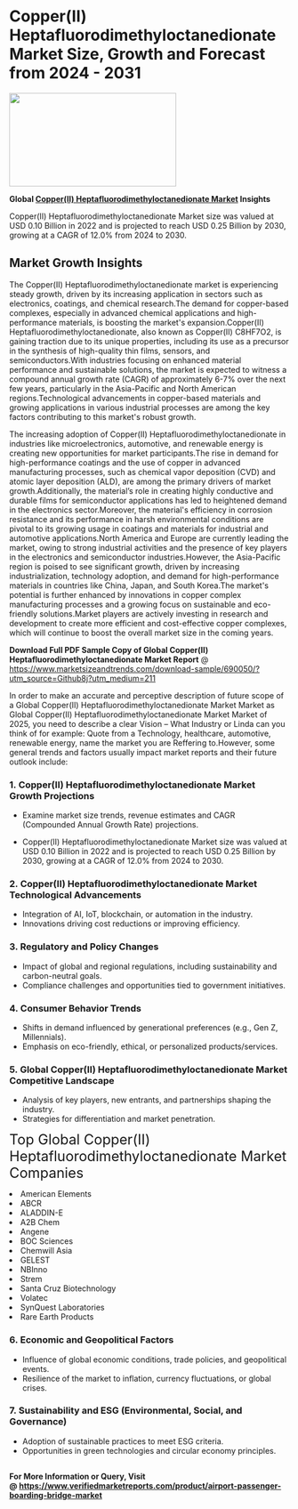 <H1>Copper(II) Heptafluorodimethyloctanedionate Market Size, Growth and Forecast from 2024 - 2031</H1><img class="aligncenter size-medium wp-image-584254" src="https://thirdeyenews.in/wp-content/uploads/2024/09/Global-Market-Research-300x168.jpeg" alt="" width="300" height="168" /><p><strong>Global&nbsp;<a href="https://www.marketsizeandtrends.com/download-sample/690050/?utm_source=Github8j?utm_medium=211">Copper(II) Heptafluorodimethyloctanedionate Market</a> Insights</strong></p><p>Copper(II) Heptafluorodimethyloctanedionate Market size was valued at USD 0.10 Billion in 2022 and is projected to reach USD 0.25 Billion by 2030, growing at a CAGR of 12.0% from 2024 to 2030.</p><p><h2>Market Growth Insights</h2> <p>The Copper(II) Heptafluorodimethyloctanedionate market is experiencing steady growth, driven by its increasing application in sectors such as electronics, coatings, and chemical research.The demand for copper-based complexes, especially in advanced chemical applications and high-performance materials, is boosting the market's expansion.Copper(II) Heptafluorodimethyloctanedionate, also known as Copper(II) C8HF7O2, is gaining traction due to its unique properties, including its use as a precursor in the synthesis of high-quality thin films, sensors, and semiconductors.With industries focusing on enhanced material performance and sustainable solutions, the market is expected to witness a compound annual growth rate (CAGR) of approximately 6-7% over the next few years, particularly in the Asia-Pacific and North American regions.Technological advancements in copper-based materials and growing applications in various industrial processes are among the key factors contributing to this market's robust growth.</p> <p>The increasing adoption of Copper(II) Heptafluorodimethyloctanedionate in industries like microelectronics, automotive, and renewable energy is creating new opportunities for market participants.The rise in demand for high-performance coatings and the use of copper in advanced manufacturing processes, such as chemical vapor deposition (CVD) and atomic layer deposition (ALD), are among the primary drivers of market growth.Additionally, the material’s role in creating highly conductive and durable films for semiconductor applications has led to heightened demand in the electronics sector.Moreover, the material's efficiency in corrosion resistance and its performance in harsh environmental conditions are pivotal to its growing usage in coatings and materials for industrial and automotive applications.North America and Europe are currently leading the market, owing to strong industrial activities and the presence of key players in the electronics and semiconductor industries.However, the Asia-Pacific region is poised to see significant growth, driven by increasing industrialization, technology adoption, and demand for high-performance materials in countries like China, Japan, and South Korea.The market's potential is further enhanced by innovations in copper complex manufacturing processes and a growing focus on sustainable and eco-friendly solutions.Market players are actively investing in research and development to create more efficient and cost-effective copper complexes, which will continue to boost the overall market size in the coming years.</p> <p><span class=""><strong>Download Full PDF Sample Copy of Global Copper(II) Heptafluorodimethyloctanedionate Market Report</strong> @ <a href="https://www.marketsizeandtrends.com/download-sample/690050/?utm_source=Github8j?utm_medium=211" target="_blank">https://www.marketsizeandtrends.com/download-sample/690050/?utm_source=Github8j?utm_medium=211</a></span></p><p>In order to make an accurate and perceptive description of future scope of a Global&nbsp;Copper(II) Heptafluorodimethyloctanedionate Market Market as Global&nbsp;Copper(II) Heptafluorodimethyloctanedionate Market Market of 2025, you need to describe a clear Vision &ndash; What Industry or Linda can you think of for example: Quote from a Technology, healthcare, automotive, renewable energy, name the market you are Reffering to.However, some general trends and factors usually impact market reports and their future outlook include:</p><h3>1.&nbsp;<strong>Copper(II) Heptafluorodimethyloctanedionate Market Growth Projections</strong></h3><ul><li>Examine market size trends, revenue estimates and CAGR (Compounded Annual Growth Rate) projections.</li><li><p>Copper(II) Heptafluorodimethyloctanedionate Market size was valued at USD 0.10 Billion in 2022 and is projected to reach USD 0.25 Billion by 2030, growing at a CAGR of 12.0% from 2024 to 2030.</p></li></ul><h3>2.&nbsp;<strong>Copper(II) Heptafluorodimethyloctanedionate Market Technological Advancements</strong></h3><ul><li>Integration of AI, IoT, blockchain, or automation in the industry.</li><li>Innovations driving cost reductions or improving efficiency.</li></ul><h3>3.&nbsp;<strong>Regulatory and Policy Changes</strong></h3><ul><li>Impact of global and regional regulations, including sustainability and carbon-neutral goals.</li><li>Compliance challenges and opportunities tied to government initiatives.</li></ul><h3>4.&nbsp;<strong>Consumer Behavior Trends</strong></h3><ul><li>Shifts in demand influenced by generational preferences (e.g., Gen Z, Millennials).</li><li>Emphasis on eco-friendly, ethical, or personalized products/services.</li></ul><h3>5.&nbsp;<strong>Global Copper(II) Heptafluorodimethyloctanedionate Market Competitive Landscape</strong></h3><ul><li>Analysis of key players, new entrants, and partnerships shaping the industry.</li><li>Strategies for differentiation and market penetration.</li></ul><p data-pm-slice="1 1 []"><span style="color: inherit; font-family: inherit; font-size: 25px;">Top Global Copper(II) Heptafluorodimethyloctanedionate Market Companies</span></p><div class="" data-test-id=""><p><li>American Elements</li><li> ABCR</li><li> ALADDIN-E</li><li> A2B Chem</li><li> Angene</li><li> BOC Sciences</li><li> Chemwill Asia</li><li> GELEST</li><li> NBInno</li><li> Strem</li><li> Santa Cruz Biotechnology</li><li> Volatec</li><li> SynQuest Laboratories</li><li> Rare Earth Products</li></p></div><h3>6.&nbsp;<strong>Economic and Geopolitical Factors</strong></h3><ul><li>Influence of global economic conditions, trade policies, and geopolitical events.</li><li>Resilience of the market to inflation, currency fluctuations, or global crises.</li></ul><h3>7.&nbsp;<strong>Sustainability and ESG (Environmental, Social, and Governance)</strong></h3><ul><li>Adoption of sustainable practices to meet ESG criteria.</li><li>Opportunities in green technologies and circular economy principles.</li></ul><h2><strong style="font-size: 14px;">For More Information or Query, Visit @&nbsp;</strong><a style="background-color: #ffffff; font-size: 14px;" href="https://www.marketsizeandtrends.com/report/copper-ii-heptafluorodimethyloctanedionate-market/" target="_blank">https://www.verifiedmarketreports.com/product/airport-passenger-boarding-bridge-market</a></h2>